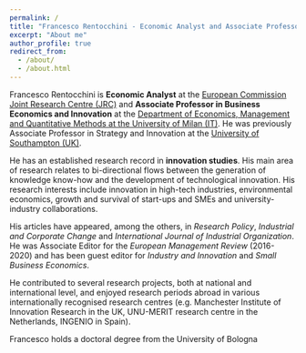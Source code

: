 ```yaml
---
permalink: /
title: "Francesco Rentocchini - Economic Analyst and Associate Professor"
excerpt: "About me"
author_profile: true
redirect_from: 
  - /about/
  - /about.html
---
```




Francesco Rentocchini is **Economic Analyst** at the <a href="https://iri.jrc.ec.europa.eu/home/" target="_blank">European Commission Joint Research Centre (JRC)</a> and **Associate Professor in Business Economics and Innovation** at the [Department of Economics,
Management and Quantitative Methods at the University of Milan (IT)](https://eng.demm.unimi.it/ecm/home). He was previously Associate Professor in Strategy and Innovation at the [University of Southampton (UK)](https://www.southampton.ac.uk/).

He has an established research record in **innovation studies**. His main area of research relates to bi-directional flows between the generation of knowledge know-how and the development of technological innovation. His research interests include innovation in high-tech industries, environmental economics, growth and survival of start-ups and SMEs and university-industry collaborations.

His articles have appeared, among the others, in *Research Policy*, *Industrial and Corporate Change* and *International Journal of Industrial Organization*. He was Associate Editor for the *European Management Review* (2016-2020) and has been guest editor for *Industry and Innovation* and *Small Business Economics*.

He contributed to several research projects, both at national and international level, and enjoyed research periods abroad in various internationally recognised research centres (e.g. Manchester Institute of Innovation Research in the UK, UNU-MERIT research centre in the Netherlands, INGENIO in Spain).

Francesco holds a doctoral degree from the University of Bologna
